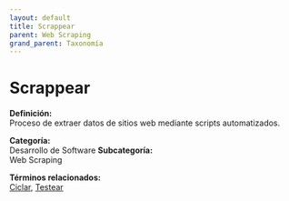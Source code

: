```yaml
---
layout: default
title: Scrappear
parent: Web Scraping
grand_parent: Taxonomía
---
```


# Scrappear

**Definición:**  
Proceso de extraer datos de sitios web mediante scripts automatizados.

**Categoría:**  
Desarrollo de Software 
**Subcategoría:**  
Web Scraping

**Términos relacionados:**  
[Ciclar](https://maleniski.github.io/diccionario-angl-tec-mx/docs/taxonomia/desarrollo-de-software/web-scraping/ciclar.html), [Testear](https://maleniski.github.io/diccionario-angl-tec-mx/docs/taxonomia/desarrollo-de-software/web-scraping/testear.html)
